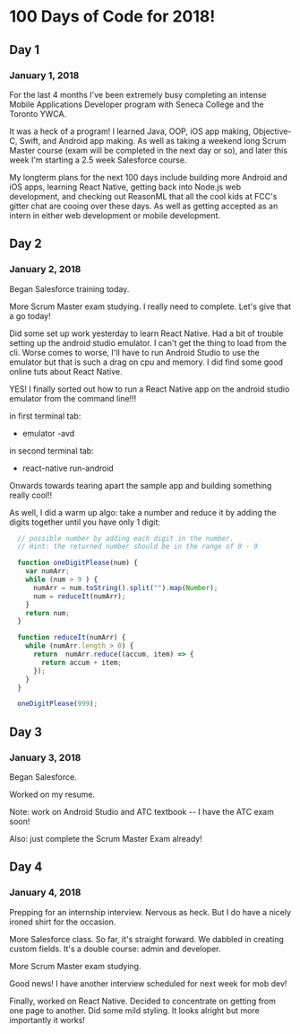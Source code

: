 # 100 Days of Code for 2018! #

## Day 1 ##
### January 1, 2018 ###
For the last 4 months I've been extremely busy completing an intense Mobile Applications Developer program with Seneca College and the Toronto YWCA. 

It was a heck of a program! I learned Java, OOP, iOS app making, Objective-C, Swift, and Android app making. As well as taking a weekend long Scrum Master course (exam will be completed in the next day or so), and later this week I'm starting a 2.5 week Salesforce course.

My longterm plans for the next 100 days include building more Android and iOS apps, learning React Native, getting back into Node.js web development, and checking out ReasonML that all the cool kids at FCC's gitter chat are cooing over these days. As well as getting accepted as an intern in either web development or mobile development. 

## Day 2 ##
### January 2, 2018 ###

Began Salesforce training today.

More Scrum Master exam studying. I really need to complete. Let's give that a go today!

Did some set up work yesterday to learn React Native. Had a bit of trouble setting up the android studio emulator. I can't get the thing to load from the cli. Worse comes to worse, I'll have to run Android Studio to use the emulator but that is such a drag on cpu and memory. I did find some good online tuts about React Native.

YES! I finally sorted out how to run a React Native app on the android studio emulator from the command line!!!

in first terminal tab:
* emulator -avd <name of emulator>

in second terminal tab:
* react-native run-android

Onwards towards tearing apart the sample app and building something really cool!!

As well, I did a warm up algo: take a number and reduce it by adding the digits together until you have only 1 digit:

```javascript
  // possible number by adding each digit in the number.
  // Hint: the returned number should be in the range of 0 - 9

  function oneDigitPlease(num) {
    var numArr;
    while (num > 9 ) {
      numArr = num.toString().split("").map(Number);
      num = reduceIt(numArr);
    } 
    return num;
  }

  function reduceIt(numArr) {
    while (numArr.length > 0) {
      return  numArr.reduce((accum, item) => {
        return accum + item;
      });
    }
  }

  oneDigitPlease(999);

```

## Day 3 ##
### January 3, 2018 ###

Began Salesforce.

Worked on my resume.

Note: work on Android Studio and ATC textbook -- I have the ATC exam soon!

Also: just complete the Scrum Master Exam already!

## Day 4 ##
### January 4, 2018 ###

Prepping for an internship interview. Nervous as heck. But I do have a nicely ironed shirt for the occasion. 

More Salesforce class. So far, it's straight forward. We dabbled in creating custom fields. It's a double course: admin and developer. 

More Scrum Master exam studying. 

Good news! I have another interview scheduled for next week for mob dev! 

Finally, worked on React Native. Decided to concentrate on getting from one page to another. Did some mild styling. It looks alright but more importantly it works!



